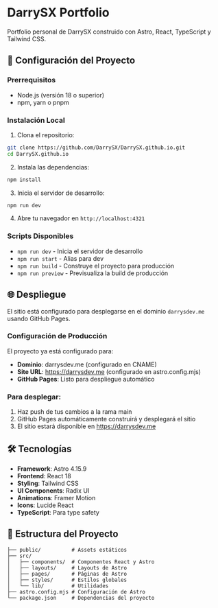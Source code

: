 # DarrySX Portfolio

Portfolio personal de DarrySX construido con Astro, React, TypeScript y Tailwind CSS.

## 🚀 Configuración del Proyecto

### Prerrequisitos
- Node.js (versión 18 o superior)
- npm, yarn o pnpm

### Instalación Local

1. Clona el repositorio:
```bash
git clone https://github.com/DarrySX/DarrySX.github.io.git
cd DarrySX.github.io
```

2. Instala las dependencias:
```bash
npm install
```

3. Inicia el servidor de desarrollo:
```bash
npm run dev
```

4. Abre tu navegador en `http://localhost:4321`

### Scripts Disponibles

- `npm run dev` - Inicia el servidor de desarrollo
- `npm run start` - Alias para dev
- `npm run build` - Construye el proyecto para producción
- `npm run preview` - Previsualiza la build de producción

## 🌐 Despliegue

El sitio está configurado para desplegarse en el dominio `darrysdev.me` usando GitHub Pages.

### Configuración de Producción

El proyecto ya está configurado para:
- **Dominio**: darrysdev.me (configurado en CNAME)
- **Site URL**: https://darrysdev.me (configurado en astro.config.mjs)
- **GitHub Pages**: Listo para despliegue automático

### Para desplegar:

1. Haz push de tus cambios a la rama main
2. GitHub Pages automáticamente construirá y desplegará el sitio
3. El sitio estará disponible en https://darrysdev.me

## 🛠️ Tecnologías

- **Framework**: Astro 4.15.9
- **Frontend**: React 18
- **Styling**: Tailwind CSS
- **UI Components**: Radix UI
- **Animations**: Framer Motion
- **Icons**: Lucide React
- **TypeScript**: Para type safety

## 📁 Estructura del Proyecto

```
├── public/          # Assets estáticos
├── src/
│   ├── components/  # Componentes React y Astro
│   ├── layouts/     # Layouts de Astro
│   ├── pages/       # Páginas de Astro
│   ├── styles/      # Estilos globales
│   └── lib/         # Utilidades
├── astro.config.mjs # Configuración de Astro
└── package.json     # Dependencias del proyecto
```